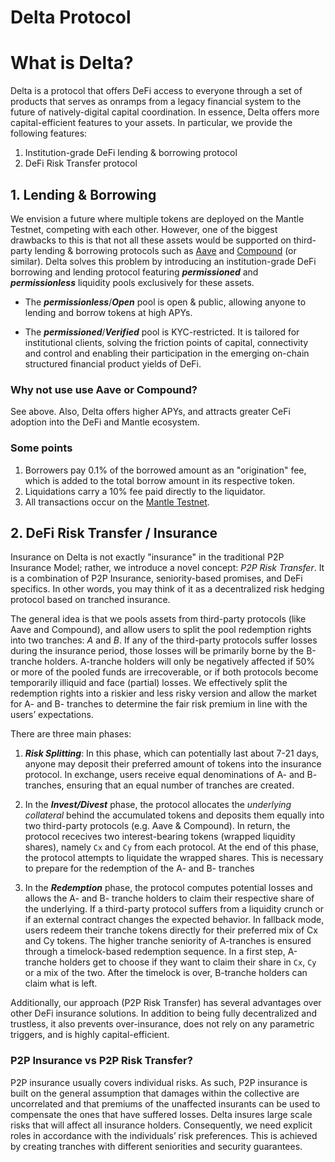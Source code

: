 # Delta Protocol

# What is Delta?

Delta is a protocol that offers DeFi access to everyone through a set of products that serves as onramps from a legacy financial system to the future of natively-digital capital coordination. In essence, Delta offers more capital-efficient features to your assets. In particular, we provide the following features: 

1. Institution-grade DeFi lending & borrowing protocol
2. DeFi Risk Transfer protocol


## 1. Lending & Borrowing

We envision a future where multiple tokens are deployed on the Mantle Testnet, competing with each other. However, one of the biggest drawbacks to this is that not all these assets would be supported on third-party lending & borrowing protocols such as [Aave](https://aave.com/) and [Compound](https://compound.finance/) (or similar). Delta solves this problem by introducing an institution-grade DeFi borrowing and lending protocol featuring ***permissioned*** and ***permissionless*** liquidity pools exclusively for these assets.

* The ***permissionless***/***Open*** pool is open & public, allowing anyone to lending and borrow tokens at high APYs.

* The ***permissioned***/***Verified*** pool is KYC-restricted. It is tailored for institutional clients, solving the friction points of capital, connectivity and control and enabling their participation in the emerging on-chain structured financial product yields of DeFi.


### Why not use use Aave or Compound? 

See above. Also, Delta offers higher APYs, and attracts greater CeFi adoption into the DeFi and Mantle ecosystem.


### Some points

1. Borrowers pay 0.1% of the borrowed amount as an "origination" fee, which is added to the total borrow amount in its respective token.
2. Liquidations carry a 10% fee paid directly to the liquidator.
3. All transactions occur on the [Mantle Testnet](https://explorer.testnet.mantle.xyz/).


## 2. DeFi Risk Transfer / Insurance


Insurance on Delta is not exactly "insurance" in the traditional P2P Insurance Model; rather, we introduce a novel concept: *P2P Risk Transfer*. It is a combination of P2P Insurance, seniority-based promises, and DeFi specifics. In other words, you may think of it as a decentralized risk hedging protocol based on tranched insurance. 

The general idea is that we pools assets from third-party protocols (like Aave and Compound), and allow users to split the pool redemption rights into two tranches: *A* and *B*. If any of the third-party protocols suffer losses during the insurance period, those losses will be primarily borne by the B-tranche holders. A-tranche holders will only be negatively affected if 50% or more of the pooled funds are irrecoverable, or if both protocols become temporarily illiquid and face (partial) losses. We effectively split the redemption rights into a riskier and less risky version and allow the market for A- and B- tranches to determine the fair risk premium in line with the users’ expectations.


There are three main phases:

1. ***Risk Splitting***: In this phase, which can potentially last about 7-21 days, anyone may deposit their preferred amount of tokens into the insurance protocol. In exchange, users receive equal denominations of A- and B- tranches, ensuring that an equal number of tranches are created. 

2. In the ***Invest/Divest*** phase, the protocol allocates the *underlying collateral* behind the accumulated tokens and deposits them equally into two third-party protocols (e.g. Aave & Compound). In return, the protocol rececives two interest-bearing tokens (wrapped liquidity shares), namely `Cx` and `Cy` from each protocol. At the end of this phase, the protocol attempts to liquidate the wrapped shares. This is necessary to prepare for the redemption of the A- and B- tranches

3. In the ***Redemption*** phase, the protocol computes potential losses and allows the A- and B- tranche holders to claim their respective share of the underlying. If a third-party protocol suffers from a liquidity crunch or if an external contract changes the expected behavior. In fallback mode, users redeem their tranche tokens directly for their preferred mix of Cx and Cy tokens. The higher tranche seniority of A-tranches is ensured through a timelock-based redemption sequence. In a first step, A-tranche holders get to choose if they want to claim their share in `Cx`, `Cy` or a mix of the two. After the timelock is over, B-tranche holders can claim what is left.


Additionally, our approach (P2P Risk Transfer) has several advantages over other DeFi insurance solutions. In addition to being fully decentralized and trustless, it also prevents over-insurance, does not rely on any parametric triggers, and is highly capital-efficient.


### P2P Insurance vs P2P Risk Transfer?

P2P insurance usually covers individual risks. As such, P2P insurance is built on the general assumption that damages within the collective are uncorrelated and that premiums of the unaffected insurants can be used to compensate the ones that have suffered losses. Delta insures large scale risks that will affect all insurance holders. Consequently, we need explicit roles in accordance with the individuals’ risk preferences. This is achieved by creating tranches with different seniorities and security guarantees. 

